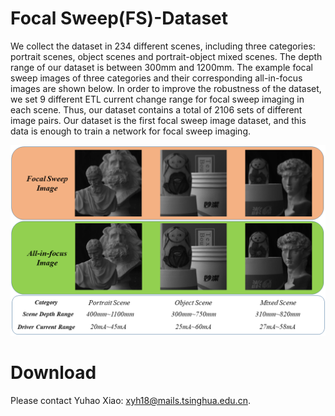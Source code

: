 # Focal Sweep(FS)-Dataset
We collect the dataset in 234 different scenes, including three categories: portrait scenes, object scenes and portrait-object mixed scenes. The depth range of our dataset is between 300mm and 1200mm. The example focal sweep images of three categories and their corresponding all-in-focus images are shown below. In order to improve the robustness of the dataset, we set 9 different ETL current change range for focal sweep imaging in each scene. Thus, our dataset contains a total of 2106 sets of different image pairs. Our dataset is the first focal sweep image dataset, and this data is enough to train a network for focal sweep imaging.

![avatar](/FSDataset.png)

# Download
Please contact Yuhao Xiao: xyh18@mails.tsinghua.edu.cn.
